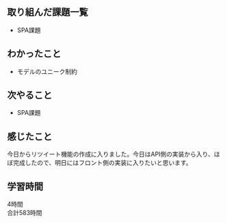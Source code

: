 ## 取り組んだ課題一覧
- SPA課題

## わかったこと
- モデルのユニーク制約

## 次やること
- SPA課題

## 感じたこと
今日からリツイート機能の作成に入りました。今日はAPI側の実装から入り、ほぼ完成したので、明日にはフロント側の実装に入りたいと思います。

## 学習時間
4時間<br />
合計583時間